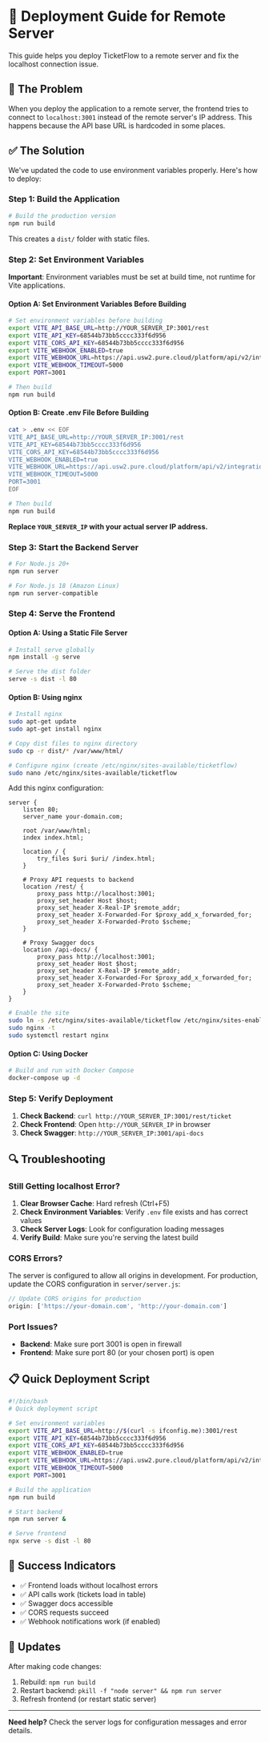 # 🚀 Deployment Guide for Remote Server

This guide helps you deploy TicketFlow to a remote server and fix the localhost connection issue.

## 🔧 The Problem

When you deploy the application to a remote server, the frontend tries to connect to `localhost:3001` instead of the remote server's IP address. This happens because the API base URL is hardcoded in some places.

## ✅ The Solution

We've updated the code to use environment variables properly. Here's how to deploy:

### **Step 1: Build the Application**

```bash
# Build the production version
npm run build
```

This creates a `dist/` folder with static files.

### **Step 2: Set Environment Variables**

**Important**: Environment variables must be set at build time, not runtime for Vite applications.

#### **Option A: Set Environment Variables Before Building**
```bash
# Set environment variables before building
export VITE_API_BASE_URL=http://YOUR_SERVER_IP:3001/rest
export VITE_API_KEY=68544b73bb5cccc333f6d956
export VITE_CORS_API_KEY=68544b73bb5cccc333f6d956
export VITE_WEBHOOK_ENABLED=true
export VITE_WEBHOOK_URL=https://api.usw2.pure.cloud/platform/api/v2/integrations/webhooks/407ea6a6f17305dad5ca10c33dbd2da5433dcdfe9c7e096dc9de0bf541c5a51c501d839441a7e9f1fe42f8add4ed6c84/events
export VITE_WEBHOOK_TIMEOUT=5000
export PORT=3001

# Then build
npm run build
```

#### **Option B: Create .env File Before Building**
```bash
cat > .env << EOF
VITE_API_BASE_URL=http://YOUR_SERVER_IP:3001/rest
VITE_API_KEY=68544b73bb5cccc333f6d956
VITE_CORS_API_KEY=68544b73bb5cccc333f6d956
VITE_WEBHOOK_ENABLED=true
VITE_WEBHOOK_URL=https://api.usw2.pure.cloud/platform/api/v2/integrations/webhooks/407ea6a6f17305dad5ca10c33dbd2da5433dcdfe9c7e096dc9de0bf541c5a51c501d839441a7e9f1fe42f8add4ed6c84/events
VITE_WEBHOOK_TIMEOUT=5000
PORT=3001
EOF

# Then build
npm run build
```

**Replace `YOUR_SERVER_IP` with your actual server IP address.**

### **Step 3: Start the Backend Server**

```bash
# For Node.js 20+
npm run server

# For Node.js 18 (Amazon Linux)
npm run server-compatible
```

### **Step 4: Serve the Frontend**

#### **Option A: Using a Static File Server**

```bash
# Install serve globally
npm install -g serve

# Serve the dist folder
serve -s dist -l 80
```

#### **Option B: Using nginx**

```bash
# Install nginx
sudo apt-get update
sudo apt-get install nginx

# Copy dist files to nginx directory
sudo cp -r dist/* /var/www/html/

# Configure nginx (create /etc/nginx/sites-available/ticketflow)
sudo nano /etc/nginx/sites-available/ticketflow
```

Add this nginx configuration:

```nginx
server {
    listen 80;
    server_name your-domain.com;

    root /var/www/html;
    index index.html;

    location / {
        try_files $uri $uri/ /index.html;
    }

    # Proxy API requests to backend
    location /rest/ {
        proxy_pass http://localhost:3001;
        proxy_set_header Host $host;
        proxy_set_header X-Real-IP $remote_addr;
        proxy_set_header X-Forwarded-For $proxy_add_x_forwarded_for;
        proxy_set_header X-Forwarded-Proto $scheme;
    }

    # Proxy Swagger docs
    location /api-docs/ {
        proxy_pass http://localhost:3001;
        proxy_set_header Host $host;
        proxy_set_header X-Real-IP $remote_addr;
        proxy_set_header X-Forwarded-For $proxy_add_x_forwarded_for;
        proxy_set_header X-Forwarded-Proto $scheme;
    }
}
```

```bash
# Enable the site
sudo ln -s /etc/nginx/sites-available/ticketflow /etc/nginx/sites-enabled/
sudo nginx -t
sudo systemctl restart nginx
```

#### **Option C: Using Docker**

```bash
# Build and run with Docker Compose
docker-compose up -d
```

### **Step 5: Verify Deployment**

1. **Check Backend**: `curl http://YOUR_SERVER_IP:3001/rest/ticket`
2. **Check Frontend**: Open `http://YOUR_SERVER_IP` in browser
3. **Check Swagger**: `http://YOUR_SERVER_IP:3001/api-docs`

## 🔍 Troubleshooting

### **Still Getting localhost Error?**

1. **Clear Browser Cache**: Hard refresh (Ctrl+F5)
2. **Check Environment Variables**: Verify `.env` file exists and has correct values
3. **Check Server Logs**: Look for configuration loading messages
4. **Verify Build**: Make sure you're serving the latest build

### **CORS Errors?**

The server is configured to allow all origins in development. For production, update the CORS configuration in `server/server.js`:

```javascript
// Update CORS origins for production
origin: ['https://your-domain.com', 'http://your-domain.com']
```

### **Port Issues?**

- **Backend**: Make sure port 3001 is open in firewall
- **Frontend**: Make sure port 80 (or your chosen port) is open

## 📋 Quick Deployment Script

```bash
#!/bin/bash
# Quick deployment script

# Set environment variables
export VITE_API_BASE_URL=http://$(curl -s ifconfig.me):3001/rest
export VITE_API_KEY=68544b73bb5cccc333f6d956
export VITE_CORS_API_KEY=68544b73bb5cccc333f6d956
export VITE_WEBHOOK_ENABLED=true
export VITE_WEBHOOK_URL=https://api.usw2.pure.cloud/platform/api/v2/integrations/webhooks/407ea6a6f17305dad5ca10c33dbd2da5433dcdfe9c7e096dc9de0bf541c5a51c501d839441a7e9f1fe42f8add4ed6c84/events
export VITE_WEBHOOK_TIMEOUT=5000
export PORT=3001

# Build the application
npm run build

# Start backend
npm run server &

# Serve frontend
npx serve -s dist -l 80
```

## 🎯 Success Indicators

- ✅ Frontend loads without localhost errors
- ✅ API calls work (tickets load in table)
- ✅ Swagger docs accessible
- ✅ CORS requests succeed
- ✅ Webhook notifications work (if enabled)

## 🔄 Updates

After making code changes:

1. Rebuild: `npm run build`
2. Restart backend: `pkill -f "node server" && npm run server`
3. Refresh frontend (or restart static server)

---

**Need help?** Check the server logs for configuration messages and error details. 